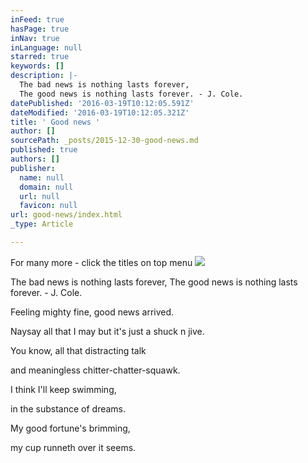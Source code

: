 ```yaml
---
inFeed: true
hasPage: true
inNav: true
inLanguage: null
starred: true
keywords: []
description: |-
  The bad news is nothing lasts forever,
  The good news is nothing lasts forever. - J. Cole.
datePublished: '2016-03-19T10:12:05.591Z'
dateModified: '2016-03-19T10:12:05.321Z'
title: ' Good news '
author: []
sourcePath: _posts/2015-12-30-good-news.md
published: true
authors: []
publisher:
  name: null
  domain: null
  url: null
  favicon: null
url: good-news/index.html
_type: Article

---
```

For many more - click the titles on top menu
![](https://the-grid-user-content.s3-us-west-2.amazonaws.com/8e1e4206-6cf0-48c6-bb4b-48db04ecfb0f.jpg)

The bad news is nothing lasts forever,
The good news is nothing lasts forever. - J. Cole.

Feeling mighty fine,
good news arrived. 

Naysay all that I may 
but it's just a shuck n jive. 

You know, all that
distracting talk 

and meaningless
chitter-chatter-squawk. 

I think I'll keep swimming, 

in the substance of dreams.

My good fortune's brimming, 

my cup runneth over it seems.